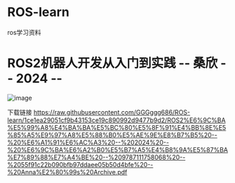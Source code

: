 # ROS-learn
ros学习资料
# ROS2机器人开发从入门到实践 -- 桑欣 -- 2024 -- 
![image](https://github.com/user-attachments/assets/23e39ef5-71fb-4545-ae1d-6a44e10a8d67)

下载链接
https://raw.githubusercontent.com/GGGggg686/ROS-learn/1ce1ea29051cf9b43153ce19c890992d9477b9d2/ROS2%E6%9C%BA%E5%99%A8%E4%BA%BA%E5%BC%80%E5%8F%91%E4%BB%8E%E5%85%A5%E9%97%A8%E5%88%B0%E5%AE%9E%E8%B7%B5%20--%20%E6%A1%91%E6%AC%A3%20--%202024%20--%20%E6%9C%BA%E6%A2%B0%E5%B7%A5%E4%B8%9A%E5%87%BA%E7%89%88%E7%A4%BE%20--%209787111758068%20--%2055f91c22b090bfb97ddaee05b50d4bfe%20--%20Anna%E2%80%99s%20Archive.pdf
